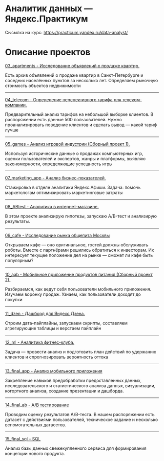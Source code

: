 # Аналитик данных — Яндекс.Практикум
Сысылка на курс: https://practicum.yandex.ru/data-analyst/

# Описание проектов
<a href="https://github.com/AnnaShmatova/yandex_praktikum2022/blob/main/03_apartments.ipynb"> 03_apartments - Исследование объявлений о продаже квартир. <a>

Есть архив объявлений о продаже квартир в Санкт-Петербурге и соседних населённых пунктов за несколько лет. Определяем рыночную стоимость объектов недвижимости
______________________________________________________________________
<a href="https://github.com/AnnaShmatova/yandex_praktikum2022/blob/main/04_telecom.ipynb"> 04_telecom - Определение перспективного тарифа для телеком-компании. <a>

Предварительный анализ тарифов на небольшой выборке клиентов. В распоряжении есть данные 500 пользователей. Нужно проанализировать поведение клиентов и сделать вывод — какой тариф лучше
______________________________________________________________________
<a href="https://github.com/AnnaShmatova/yandex_praktikum2022/blob/main/05_games.ipynb"> 05_games -  Анализ игровой индустрии (Сборный проект 1). <a>

Используя исторические данные о продажах компьютерных игр, оценки пользователей и экспертов, жанры и платформы, выявляю закономерности, определяющие успешность игры
______________________________________________________________________
<a href="https://github.com/AnnaShmatova/yandex_praktikum2022/blob/main/07_marketing_app.ipynb"> 07_marketing_app -  Анализ бизнес-показателей. <a>

Стажировка в отделе аналитики Яндекс.Афиши. Задача: помочь маркетологам оптимизировать маркетинговые затраты
______________________________________________________________________
<a href="https://github.com/AnnaShmatova/yandex_praktikum2022/blob/main/08_ABtest.ipynb"> 08_ABtest -  Аналитика в интернет-магазине. <a>

В этом проекте анализирую гипотезы, запускаю A/B-тест и анализирую результаты.
______________________________________________________________________
<a href="https://github.com/AnnaShmatova/yandex_praktikum2022/blob/main/09_cafe.ipynb"> 09_cafe -  Исследование рынка общепита Москвы <a>

Открываем кафе — оно оригинальное, гостей должны обслуживать роботы. Вместе с партнёрами решились обратиться к инвесторам. Их интересует текущее положение дел на рынке — сможет ли кафе быть популярным?
______________________________________________________________________
<a href="https://github.com/AnnaShmatova/yandex_praktikum2022/blob/main/10_aab.ipynb"> 10_aab -  Мобильное приложение продуктов питания (Сборный проект 2). <a>

Разбираемся, как ведут себя пользователи мобильного приложения. Изучаем воронку продаж. Узнаем, как пользователи доходят до покупки
______________________________________________________________________
<a href="https://github.com/AnnaShmatova/yandex_praktikum2022/blob/main/11_dzen.pdf"> 11_dzen - Дашборд для Яндекс.Дзена. <a>

Строим дата-пайплайны, запускаем скрипты, составляем агрегирующие таблицы и верстаем пайплайн
______________________________________________________________________
<a href="https://github.com/AnnaShmatova/yandex_praktikum2022/blob/main/12_ml.ipynb"> 12_ml - Аналитика фитнес-клуба. <a>

Задача — провести анализ и подготовить план действий по удержанию клиентов и спрогнозировать вероятность оттока
______________________________________________________________________
<a href="https://github.com/AnnaShmatova/yandex_praktikum2022/blob/main/13_final_app.ipynb"> 13_final_app - Анализ мобильного приложения <a>

Закрепление навыков предобработки предоставленных данных, исследовательского и статистического анализа данных, визуализации, когортного анализа, создание презентации и дашборда.
______________________________________________________________________
<a href="https://github.com/AnnaShmatova/yandex_praktikum2022/blob/main/14_final_ab.ipynb"> 14_final_ab - A/B тестирование <a>

Проводим оценку результатов A/B-теста. В нашем распоряжении есть датасет с действиями пользователей, техническое задание и несколько вспомогательных датасетов.
______________________________________________________________________
<a href="https://github.com/AnnaShmatova/yandex_praktikum2022/blob/main/15_final_sql.ipynb"> 15_final_sql - SQL <a>

Анализ базы данных свежекупленного сервиса для формирования концепции нового продукта.

